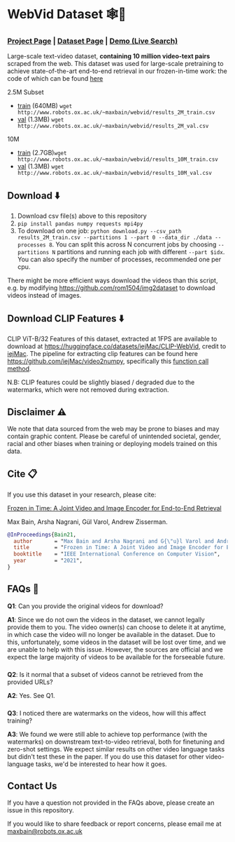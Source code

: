 # WebVid Dataset 🕸🎥
### [Project Page](https://www.robots.ox.ac.uk/~vgg/research/frozen-in-time/) |  [Dataset Page](https://m-bain.github.io/webvid-dataset/)  |   [Demo (Live Search)](http://meru.robots.ox.ac.uk/frozen-in-time/)

Large-scale text-video dataset, **containing 10 million video-text pairs** scraped from the web. This dataset was used for large-scale pretraining to achieve state-of-the-art end-to-end retrieval in our frozen-in-time work: the code of which can be found [here](https://github.com/m-bain/frozen-in-time)

2.5M Subset

- [train](http://www.robots.ox.ac.uk/~maxbain/webvid/results_2M_train.csv) (640MB) `wget http://www.robots.ox.ac.uk/~maxbain/webvid/results_2M_train.csv`
- [val](http://www.robots.ox.ac.uk/~maxbain/webvid/results_2M_val.csv) (1.3MB) `wget http://www.robots.ox.ac.uk/~maxbain/webvid/results_2M_val.csv`

10M

- [train](http://www.robots.ox.ac.uk/~maxbain/webvid/results_10M_train.csv) (2.7GB)`wget http://www.robots.ox.ac.uk/~maxbain/webvid/results_10M_train.csv`
- [val](http://www.robots.ox.ac.uk/~maxbain/webvid/results_10M_val.csv) (1.3MB) `wget http://www.robots.ox.ac.uk/~maxbain/webvid/results_10M_val.csv`

## Download ⬇️

1. Download csv file(s) above to this repository
2. `pip install pandas numpy requests mpi4py`
3. To download on one job: `python download.py --csv_path results_2M_train.csv --partitions 1 --part 0 --data_dir ./data --processes 8`. You can split this across N concurrent jobs by choosing `--partitions N` partitions and running each job with different `--part $idx`. You can also specify the number of processes, recommended one per cpu.

There might be more efficient ways download the videos than this script, e.g. by modifying https://github.com/rom1504/img2dataset to download videos instead of images.


## Download CLIP Features ⬇️

CLIP ViT-B/32 Features of this dataset, extracted at 1FPS are available to download at https://huggingface.co/datasets/iejMac/CLIP-WebVid, credit to [iejMac](https://www.github.com/username). The pipeline for extracting clip features can be found here https://github.com/iejMac/video2numpy, specifically this [function call method](https://github.com/iejMac/video2numpy/blob/b59401ca1ec1af2a173d536e262d56a3ed702a50/video2numpy/resizer.py#L27).

N.B: CLIP features could be slightly biased / degraded due to the watermarks, which were not removed during extraction.


## Disclaimer ⚠️

We note that data sourced from the web may be prone to biases and may contain graphic content. Please be careful of unintended societal, gender, racial and other biases when training or deploying models trained on this data.


## Cite 📋

If you use this dataset in your research, please cite:


[Frozen in Time: A Joint Video and Image Encoder for End-to-End Retrieval](https://arxiv.org/abs/2104.00650)

Max Bain, Arsha Nagrani, Gül Varol, Andrew Zisserman.
```bibtex
@InProceedings{Bain21,
  author       = "Max Bain and Arsha Nagrani and G{\"u}l Varol and Andrew Zisserman",
  title        = "Frozen in Time: A Joint Video and Image Encoder for End-to-End Retrieval",
  booktitle    = "IEEE International Conference on Computer Vision",
  year         = "2021",
}
```


## FAQs 🙋

**Q1**: Can you provide the original videos for download?

**A1**: Since we do not own the videos in the dataset, we cannot legally provide them to you. The video owner(s) can choose to delete it at anytime, in which case the video will no longer be available in the dataset. Due to this, unfortunately, some videos in the dataset will be lost over time, and we are unable to help with this issue. However, the sources are official and we expect the large majority of videos to be available for the forseeable future.
###

**Q2**: Is it normal that a subset of videos cannot be retrieved from the provided URLs?

**A2**: Yes. See Q1.

###

**Q3**: I noticed there are watermarks on the videos, how will this affect training?

**A3**: We found we were still able to achieve top performance (with the watermarks) on downstream text-to-video retrieval, both for finetuning and zero-shot settings. We expect similar results on other video language tasks but didn't test these in the paper. If you do use this dataset for other video-language tasks, we'd be interested to hear how it goes.

## Contact Us

If you have a question not provided in the FAQs above, please create an issue in this repository. 

If you would like to share feedback or report concerns, please email me at maxbain@robots.ox.ac.uk
